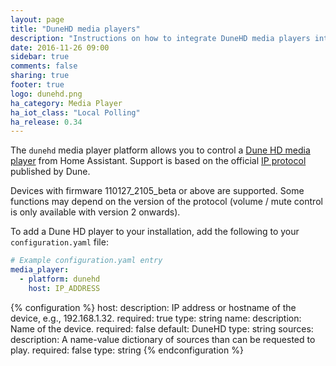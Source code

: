 ```yaml
---
layout: page
title: "DuneHD media players"
description: "Instructions on how to integrate DuneHD media players into Home Assistant."
date: 2016-11-26 09:00
sidebar: true
comments: false
sharing: true
footer: true
logo: dunehd.png
ha_category: Media Player
ha_iot_class: "Local Polling"
ha_release: 0.34
---
```



The `dunehd` media player platform allows you to control a [Dune HD media player](http://dune-hd.com/eng/products/full_hd_media_players) from Home Assistant. Support is based on the official [IP protocol](http://dune-hd.com/support/ip_control/dune_ip_control_overview.txt) published by Dune.

Devices with firmware 110127_2105_beta or above are supported. Some functions may depend on the version of the protocol (volume / mute control is only available with version 2 onwards).

To add a Dune HD player to your installation, add the following to your `configuration.yaml` file:

```yaml
# Example configuration.yaml entry
media_player:
  - platform: dunehd
    host: IP_ADDRESS
```

{% configuration %}
host:
  description: IP address or hostname of the device, e.g., 192.168.1.32.
  required: true
  type: string
name:
  description: Name of the device.
  required: false
  default: DuneHD
  type: string
sources:
  description: A name-value dictionary of sources than can be requested to play.
  required: false
  type: string
{% endconfiguration %}
